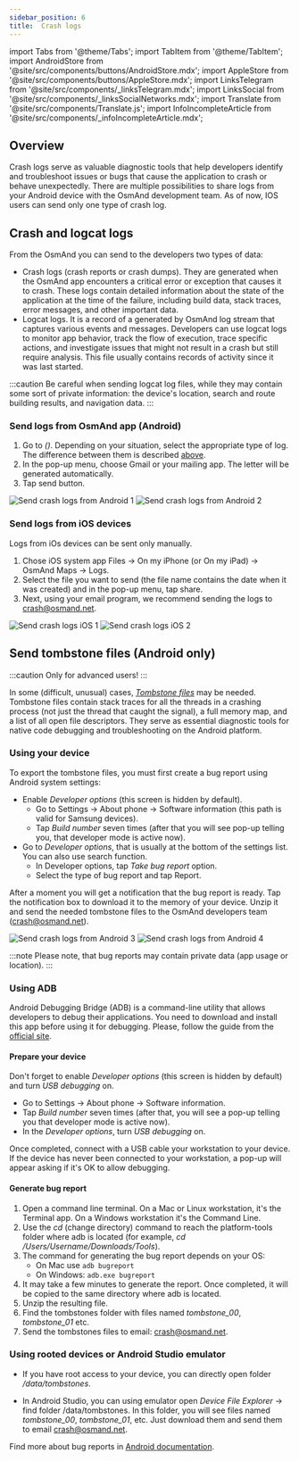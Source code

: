 ```yaml
---
sidebar_position: 6
title:  Crash logs
---
```


import Tabs from '@theme/Tabs';
import TabItem from '@theme/TabItem';
import AndroidStore from '@site/src/components/buttons/AndroidStore.mdx';
import AppleStore from '@site/src/components/buttons/AppleStore.mdx';
import LinksTelegram from '@site/src/components/_linksTelegram.mdx';
import LinksSocial from '@site/src/components/_linksSocialNetworks.mdx';
import Translate from '@site/src/components/Translate.js';
import InfoIncompleteArticle from '@site/src/components/_infoIncompleteArticle.mdx';

<InfoIncompleteArticle/>

## Overview

Сrash logs serve as valuable diagnostic tools that help developers identify and troubleshoot issues or bugs that cause the application to crash or behave unexpectedly. There are multiple possibilities to share logs from your Android device with the OsmAnd development team. As of now, IOS users can send only one type of crash log.  

## Crash and logcat logs
 
From the OsmAnd you can send to the developers two types of data:
- Crash logs (crash reports or crash dumps). They are generated when the OsmAnd app encounters a critical error or exception that causes it to crash. These logs contain detailed information about the state of the application at the time of the failure, including build data, stack traces, error messages, and other important data.
- Logcat logs. It is a record of a generated by OsmAnd log stream that captures various events and messages. Developers can use logcat logs to monitor app behavior, track the flow of execution, trace specific actions, and investigate issues that might not result in a crash but still require analysis. This file usually contains records of activity since it was last started.

<!--
Crash logs specifically focus on capturing information related to crashes and exceptions, while logcat logs offer a broader scope of system and application-level logging, including debugging and informational messages. Both types of logs are valuable tools for developers when it comes to troubleshooting and improving the stability and performance of the OsmAnd app.
-->

:::caution
Be careful when sending logcat log files, while they may contain some sort of private information: the device's location, search and route building results, and navigation data.
:::

### Send logs from OsmAnd app (Android)

1. Go to *<Translate android="true" ids="shared_string_menu,shared_string_help,send_crash_log"/> (<Translate android="true" ids="send_logcat_log"/>)*. Depending on your situation, select the appropriate type of log. The difference between them is described [above](#crash-and-logcat-logs-android).
2. In the pop-up menu, choose Gmail or your mailing app. The letter will be generated automatically.
3. Tap send button.

![Send crash logs from Android 1](@site/static/img/troubleshooting/send_logs_andr_1.png)  ![Send crash logs from Android 2](@site/static/img/troubleshooting/send_logs_andr_2.png)

### Send logs from iOS devices

Logs from iOs devices can be sent only manually.

1. Chose iOS system app Files → On my iPhone (or On my iPad) → OsmAnd Maps → Logs.
2. Select the file you want to send (the file name contains the date when it was created) and in the pop-up menu, tap share.
3. Next, using your email program, we recommend sending the logs to crash@osmand.net.

![Send crash logs iOS 1](@site/static/img/troubleshooting/send_logs_ios_1.png)  ![Send crash logs iOS 2](@site/static/img/troubleshooting/send_logs_ios_2.png)

## Send tombstone files (Android only)

:::caution
Only for advanced users!
:::

In some (difficult, unusual) cases, *[Tombstone files](https://source.android.com/docs/core/tests/debug)* may be needed. Tombstone files contain stack traces for all the threads in a crashing process (not just the thread that caught the signal), a full memory map, and a list of all open file descriptors. They serve as essential diagnostic tools for native code debugging and troubleshooting on the Android platform.

### Using your device

To export the tombstone files, you must first create a bug report using Android system settings:
- Enable *Developer options* (this screen is hidden by default).
    - Go to Settings → About phone → Software information (this path is valid for Samsung devices).
    - Tap *Build number* seven times (after that you will see pop-up telling you, that developer mode is active now).
- Go to *Developer options*, that is usually at the bottom of the settings list. You can also use search function.
    - In Developer options, tap *Take bug report* option.
    - Select the type of bug report and tap Report.
  
After a moment you will get a notification that the bug report is ready. Tap the notification box to download it to the memory of your device. Unzip it and send the needed tombstone files to the OsmAnd developers team (crash@osmand.net).

![Send crash logs from Android 3](@site/static/img/troubleshooting/send_logs_andr_3.png)  ![Send crash logs from Android 4](@site/static/img/troubleshooting/send_logs_andr_4.png)

:::note
Please note, that bug reports may contain private data (app usage or location).
:::

### Using ADB

Android Debugging Bridge (ADB) is a command-line utility that allows developers to debug their applications. You need to download and install this app before using it for debugging. Please, follow the guide from the [official site](https://developer.android.com/tools/releases/platform-tools).

#### Prepare your device

Don't forget to enable *Developer options* (this screen is hidden by default) and turn *USB debugging* on.
- Go to Settings → About phone → Software information.
- Tap *Build number* seven times (after that, you will see a pop-up telling you that developer mode is active now).
- In the *Developer options*, turn  *USB debugging* on.

Once completed, connect with a USB cable your workstation to your device. If the device has never been connected to your workstation, a pop-up will appear asking if it's OK to allow debugging.  

#### Generate bug report

1. Open a command line terminal. On a Mac or Linux workstation, it's the Terminal app. On a Windows workstation it's the Command Line.
2. Use the *cd* (change directory) command to reach the platform-tools folder where adb is located (for example, *cd /Users/Username/Downloads/Tools*).
3. The command for generating the bug report depends on your OS:
   - On Mac use ```adb bugreport```
   - On Windows: ```adb.exe bugreport```
4. It may take a few minutes to generate the report. Once completed, it will be copied to the same directory where adb is located.
5. Unzip the resulting file.
6. Find the tombstones folder with files named *tombstone_00*, *tombstone_01* etc.
7. Send the tombstones files to email: crash@osmand.net.

<!--
* Open terminal and call command:  
```adb bugreport ./output.zip```  
where output.zip - name of result file  

* Unzip result file:  
```unzip file.zip -d destination_folder```  

* Find tombstones folder:  
```cd FS/data/tombstones```
Where you find files like  -->

### Using rooted devices or Android Studio emulator

- If you have root access to your device, you can directly open folder */data/tombstones*.  

- In Android Studio, you can using emulator open *Device File Explorer* → find folder /data/tombstones. In this folder, you will see files named *tombstone_00*, *tombstone_01*, etc. Just download them and send them to email crash@osmand.net.

Find more about bug reports in [Android documentation](https://developer.android.com/studio/debug/bug-report).  